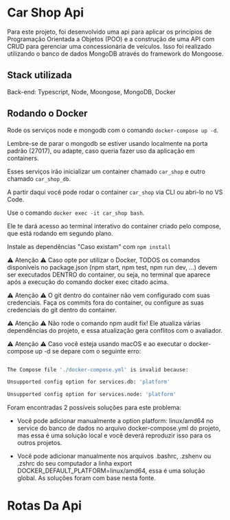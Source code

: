 # Car Shop Api

Para este projeto, foi desenvolvido uma api para aplicar os princípios de Programação Orientada a Objetos (POO) e a construção de uma API com CRUD para gerenciar uma concessionária de veículos. Isso foi realizado utilizando o banco de dados MongoDB através do framework do Mongoose.  

## Stack utilizada 

Back-end: Typescript, Node, Moongose, MongoDB, Docker

## Rodando o Docker
Rode os serviços node e mongodb com o comando ```docker-compose up -d```.

Lembre-se de parar o mongodb se estiver usando localmente na porta padrão (27017), ou adapte, caso queria fazer uso da aplicação em containers. 


Esses serviços irão inicializar um container chamado ```car_shop``` e outro chamado ```car_shop_db```. 

A partir daqui você pode rodar o container ```car_shop``` via CLI ou abri-lo no VS Code. 

Use o comando ```docker exec -it car_shop bash```.

Ele te dará acesso ao terminal interativo do container criado pelo compose, que está rodando em segundo plano. 

Instale as dependências "Caso existam" com ```npm install``` 

  

:warning: Atenção :warning: Caso opte por utilizar o Docker, TODOS os comandos disponíveis no package.json (npm start, npm test, npm run dev, ...) devem ser executados DENTRO do container, ou seja, no terminal que aparece após a execução do comando docker exec citado acima. 

  

:warning: Atenção :warning: O git dentro do container não vem configurado com suas credenciais. Faça os commits fora do container, ou configure as suas credenciais do git dentro do container. 

  

:warning: Atenção :warning: Não rode o comando npm audit fix! Ele atualiza várias dependências do projeto, e essa atualização gera conflitos com o avaliador. 

  

:warning: Atenção :warning: Caso você esteja usando macOS e ao executar o docker-compose up -d se depare com o seguinte erro: 

  

```bash 

The Compose file './docker-compose.yml' is invalid because: 

Unsupported config option for services.db: 'platform' 

Unsupported config option for services.node: 'platform' 

``` 

Foram encontradas 2 possíveis soluções para este problema: 

* Você pode adicionar manualmente a option platform: linux/amd64 no service do banco de dados no arquivo docker-compose.yml do projeto, mas essa é uma solução local e você deverá reproduzir isso para os outros projetos. 

* Você pode adicionar manualmente nos arquivos .bashrc, .zshenv ou .zshrc do seu computador a linha export DOCKER_DEFAULT_PLATFORM=linux/amd64, essa é uma solução global. As soluções foram com base nesta fonte. 

# Rotas Da Api
